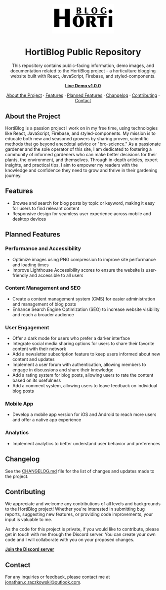 <!-- HEADER -->
<p align="center">
  <img src="hortiblog-logo.png" alt="HortiBlog Logo" width="200">
</p>
<h1 align="center">HortiBlog Public Repository</h1>

<p align="center">
  This repository contains public-facing information, demo images, and documentation related to the HortiBlog project - a horticulture blogging website built with React, JavaScript, Firebase, and styled-components.
</p>

<p align="center">
  <strong>
    <a href="https://horti-blog.web.app/" target="_blank">Live Demo v1.0.0</a>
  </strong>
</p>

<p align="center">
  <a href="#about-the-project">About the Project</a>
  ·
  <a href="#features">Features</a>
  ·
  <a href="#planned-features">Planned Features</a>
  ·
  <a href="#changelog">Changelog</a>
  ·
  <a href="#contributing">Contributing</a>
  ·
  <a href="#contact">Contact</a>
</p>

<!-- About the Project -->
<h2 id="about-the-project">About the Project</h2>

<p>
  HortiBlog is a passion project I work on in my free time, using technologies like React, JavaScript, Firebase, and styled-components. My mission is to educate both new and seasoned growers by sharing proven, scientific methods that go beyond anecdotal advice or "bro-science." As a passionate gardener and the sole operator of this site, I am dedicated to fostering a community of informed gardeners who can make better decisions for their plants, the environment, and themselves. Through in-depth articles, expert insights, and practical tips, I aim to empower my readers with the knowledge and confidence they need to grow and thrive in their gardening journey.
</p>

<!-- Features -->
<h2 id="features">Features</h2>

<ul>
  <li>Browse and search for blog posts by topic or keyword, making it easy for users to find relevant content</li>
  <li>Responsive design for seamless user experience across mobile and desktop devices</li>
</ul>

<!-- Planned Features -->
<h2 id="planned-features">Planned Features</h2>

<h3>Performance and Accessibility</h3>
<ul>
  <li>Optimize images using PNG compression to improve site performance and loading times</li>
  <li>Improve Lighthouse Accessibility scores to ensure the website is user-friendly and accessible to all users</li>
</ul>

<h3>Content Management and SEO</h3>
<ul>
  <li>Create a content management system (CMS) for easier administration and management of blog posts</li>
  <li>Enhance Search Engine Optimization (SEO) to increase website visibility and reach a broader audience</li>
</ul>

<h3>User Engagement</h3>
<ul>
  <li>Offer a dark mode for users who prefer a darker interface</li>
  <li>Integrate social media sharing options for users to share their favorite content with their network</li>
  <li>Add a newsletter subscription feature to keep users informed about new content and updates</li>
  <li>Implement a user forum with authentication, allowing members to engage in discussions and share their knowledge</li>
  <li>Add a rating system for blog posts, allowing users to rate the content based on its usefulness</li>
  <li>Add a comment system, allowing users to leave feedback on individual blog posts</li>
</ul>

<h3>Mobile App</h3>
<ul>
  <li>Develop a mobile app version for iOS and Android to reach more users and offer a native app experience</li>
</ul>

<h3>Analytics</h3>
<ul>
  <li>Implement analytics to better understand user behavior and preferences</li>
</ul>

<!-- Changelog -->
<h2 id="changelog">Changelog</h2>

<p>
  See the <a href="CHANGELOG.md">CHANGELOG.md</a> file for the list of changes and updates made to the project.
</p>

<!-- Contributing -->
<h2 id="contributing">Contributing</h2>

<p>
  We appreciate and welcome any contributions of all levels and backgrounds to the HortiBlog project! Whether you're interested in submitting bug reports, suggesting new features, or providing code improvements, your input is valuable to me.
</p>

<p>
  As the code for this project is private, if you would like to contribute, please get in touch with me through the Discord server. You can create your own code and I will collaborate with you on your proposed changes.
</p>

<p>
  <strong>
    <a href="https://discord.gg/CNXDx25CTm" target="_blank">Join the Discord server</a>
  </strong>
</p>

<!-- Contact -->
<h2 id="contact">Contact</h2>

<p>
  For any inquiries or feedback, please contact me at <a href="mailto:jonathan.c.raczkowski@outlook.com">jonathan.c.raczkowski@outlook.com</a>.
</p>

